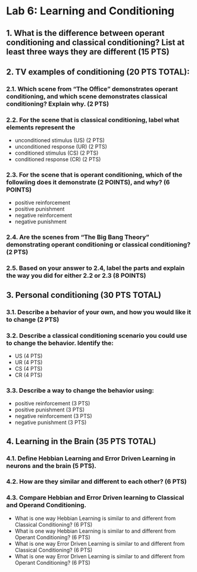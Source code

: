 # Lab 6: Learning and Conditioning

## 1. What is the difference between operant conditioning and classical conditioning? List at least three ways they are different (15 PTS)

## 2.	TV examples of conditioning (20 PTS TOTAL):

### 2.1. Which scene from “The Office” demonstrates operant conditioning, and which scene demonstrates classical conditioning? Explain why. (2 PTS)

### 2.2. For the scene that is classical conditioning, label what elements represent the
- unconditioned stimulus (US) (2 PTS)
- unconditioned response (UR) (2 PTS)
- conditioned stimulus (CS) (2 PTS)
- conditioned response (CR) (2 PTS)

### 2.3. For the scene that is operant conditioning, which of the followiing does it demonstrate (2 POINTS), and why? (6 POINTS)
- positive reinforcement
- positive punishment
- negative reinforcement
- negative punishment

### 2.4. Are the scenes from “The Big Bang Theory” demonstrating operant conditioning or classical conditioning? (2 PTS)

### 2.5. Based on your answer to 2.4, label the parts and explain the way you did for either 2.2 or 2.3 (8 POINTS)

## 3.	Personal conditioning (30 PTS TOTAL)
### 3.1.	Describe a behavior of your own, and how you would like it to change (2 PTS)
### 3.2.	Describe a classical conditioning scenario you could use to change the behavior. Identify the:
- US (4 PTS)
- UR (4 PTS)
- CS (4 PTS)
- CR (4 PTS)

### 3.3.	Describe a way to change the behavior using:
- positive reinforcement (3 PTS)
- positive punishment (3 PTS)
- negative reinforcement (3 PTS)
- negative punishment (3 PTS)

## 4. Learning in the Brain (35 PTS TOTAL)
### 4.1. Define Hebbian Learning and Error Driven Learning in neurons and the brain (5 PTS).
### 4.2. How are they similar and different to each other? (6 PTS)
### 4.3. Compare Hebbian and Error Driven learning to Classical and Operand Conditioning.
- What is one way Hebbian Learning is similar to and different from Classical Conditioning? (6 PTS)
- What is one way Hebbian Learning is similar to and different from Operant Conditioning? (6 PTS)
- What is one way Error Driven Learning is similar to and different from Classical Conditioning? (6 PTS)
- What is one way Error Driven Learning is similar to and different from Operant Conditioning? (6 PTS)
